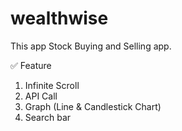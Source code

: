 # wealthwise

This app Stock Buying and Selling app.


✅ Feature

1) Infinite Scroll
2) API Call
3) Graph (Line & Candlestick Chart)
4) Search bar 

